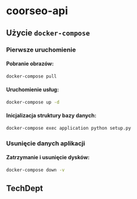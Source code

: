 # coorseo-api

## Użycie `docker-compose`

### Pierwsze uruchomienie

#### Pobranie obrazów:

```bash
docker-compose pull
```

#### Uruchomienie usług:

```bash
docker-compose up -d
```

#### Inicjalizacja struktury bazy danych:

```bash
docker-compose exec application python setup.py
```

### Usunięcie danych aplikacji

#### Zatrzymanie i usunięcie dysków:

```bash
docker-compose down -v
```


## TechDept

